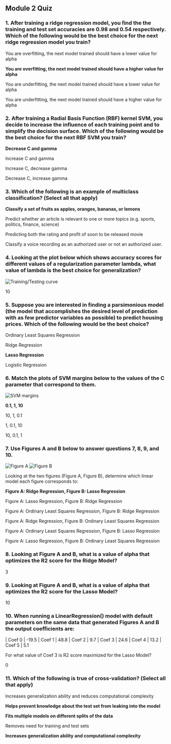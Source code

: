 ## Module 2 Quiz ##

### 1. After training a ridge regression model, you find the the training and test set accuracies are 0.98 and 0.54 respectively. Which of the following would be the best choice for the next ridge regression model you train? ###

You are overfitting, the next model trained should have a lower value for alpha

**You are overfitting, the next model trained should have a higher value for alpha**

You are underfitting, the next model trained should have a lower value for alpha

You are underfitting, the next model trained should have a higher value for alpha

### 2. After training a Radial Basis Function (RBF) kernel SVM, you decide to increase the influence of each training point and to simplify the decision surface. Which of the following would be the best choice for the next RBF SVM you train? ###

**Decrease C and gamma**

Increase C and gamma

Increase C, decrease gamma

Decrease C, increase gamma

### 3. Which of the following is an example of multiclass classification? (Select all that apply) ###

**Classify a set of fruits as apples, oranges, bananas, or lemons**

Predict whether an article is relevant to one or more topics (e.g. sports, politics, finance, science)

Predicting both the rating and profit of soon to be released movie

Classify a voice recording as an authorized user or not an authorized user.

### 4. Looking at the plot below which shows accuracy scores for different values of a regularization parameter lambda, what value of lambda is the best choice for generalization? ###

![Training/Testing curve](quiz/learncurve.png)

10

### 5. Suppose you are interested in finding a parsimonious model (the model that accomplishes the desired level of prediction with as few predictor variables as possible) to predict housing prices. Which of the following would be the best choice? ###

Ordinary Least Squares Regression

Ridge Regression

**Lasso Regression**

Logistic Regression

### 6. Match the plots of SVM margins below to the values of the C parameter that correspond to them. ###
![SVM margins](quiz/SVMMargins.png)

**0.1, 1, 10**

10, 1, 0.1

1, 0.1, 10

10, 0.1, 1

### 7. Use Figures A and B below to answer questions 7, 8, 9, and 10. ###
![Figure A](quiz/lassoridge.001.png)
![Figure B](quiz/lassoridge.002.png)

Looking at the two figures (Figure A, Figure B), determine which linear model each figure corresponds to:

**Figure A: Ridge Regression, Figure B: Lasso Regression**

Figure A: Lasso Regression, Figure B: Ridge Regression

Figure A: Ordinary Least Squares Regression, Figure B: Ridge Regression

Figure A: Ridge Regression, Figure B: Ordinary Least Squares Regression

Figure A: Ordinary Least Squares Regression, Figure B: Lasso Regression

Figure A: Lasso Regression, Figure B: Ordinary Least Squares Regression

### 8. Looking at Figure A and B, what is a value of alpha that optimizes the R2 score for the Ridge Model? ###

3

### 9. Looking at Figure A and B, what is a value of alpha that optimizes the R2 score for the Lasso Model? ###

10

### 10. When running a LinearRegression() model with default parameters on the same data that generated Figures A and B the output coefficients are: ###
| Coef 0	| -19.5
| Coef 1	| 48.8
| Coef 2	| 9.7
| Coef 3	| 24.6
| Coef 4	| 13.2
| Coef 5	| 5.1

For what value of Coef 3 is R2 score maximized for the Lasso Model?

0

### 11. Which of the following is true of cross-validation? (Select all that apply) ###

Increases generalization ability and reduces computational complexity

**Helps prevent knowledge about the test set from leaking into the model**

**Fits multiple models on different splits of the data**

Removes need for training and test sets

**Increases generalization ability and computational complexity**



